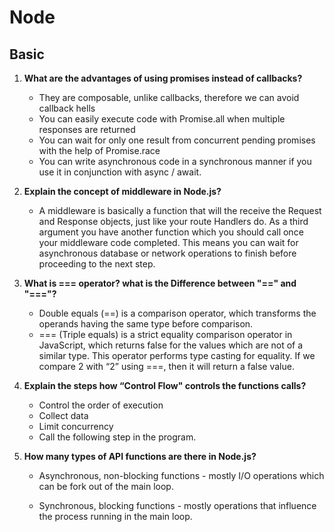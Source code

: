 # Node

## Basic

1. **What are the advantages of using promises instead of callbacks?**
   - They are composable, unlike callbacks, therefore we can avoid callback hells
   - You can easily execute code with Promise.all when multiple responses are returned
   - You can wait for only one result from concurrent pending promises with the help of Promise.race
   - You can write asynchronous code in a synchronous manner if you use it in conjunction with async / await.
2. **Explain the concept of middleware in Node.js?**
   - A middleware is basically a function that will the receive the Request and Response objects, just like your route Handlers do. As a third argument you have another function which you should call once your middleware code completed. This means you can wait for asynchronous database or network operations to finish before proceeding to the next step.
3. **What is === operator? what is the Difference between "==" and "==="?**
   - Double equals (==) is a comparison operator, which transforms the operands having the same type before comparison.
   - === (Triple equals) is a strict equality comparison operator in JavaScript, which returns false for the values which are not of a similar type. This operator performs type casting for equality. If we compare 2 with “2” using ===, then it will return a false value.
4. **Explain the steps how “Control Flow" controls the functions calls?**
   - Control the order of execution
   - Collect data
   - Limit concurrency
   - Call the following step in the program.
5. **How many types of API functions are there in Node.js?**

   - Asynchronous, non-blocking functions - mostly I/O operations which can be fork out of the main loop.

   - Synchronous, blocking functions - mostly operations that influence the process running in the main loop.
